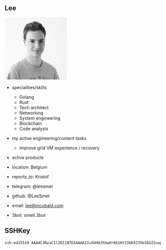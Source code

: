 ## Lee


<img src="img/lee.jpg" alt="image of lee" width=200px />

- specialities/skills
  - Golang
  - Rust
  - Tech architect
  - Networking
  - System engineering
  - Blockchain
  - Code analysis
- my active engineering/content tasks
  - Improve grid VM experience / recovery
- active products

- location: Belgium
- reports_to: Kristof


- telegram: @leesmet 
- github: @LeeSmet
- email:  lee@incubaid.com
- 3bot: smetl.3bot

## SSHKey

```bash
ssh-ed25519 AAAAC3NzaC1lZDI1NTE5AAAAIIvXUHHJhUwHr8K1HYJ3GK9J35kS6GISuup/9N3tqLqe
```

